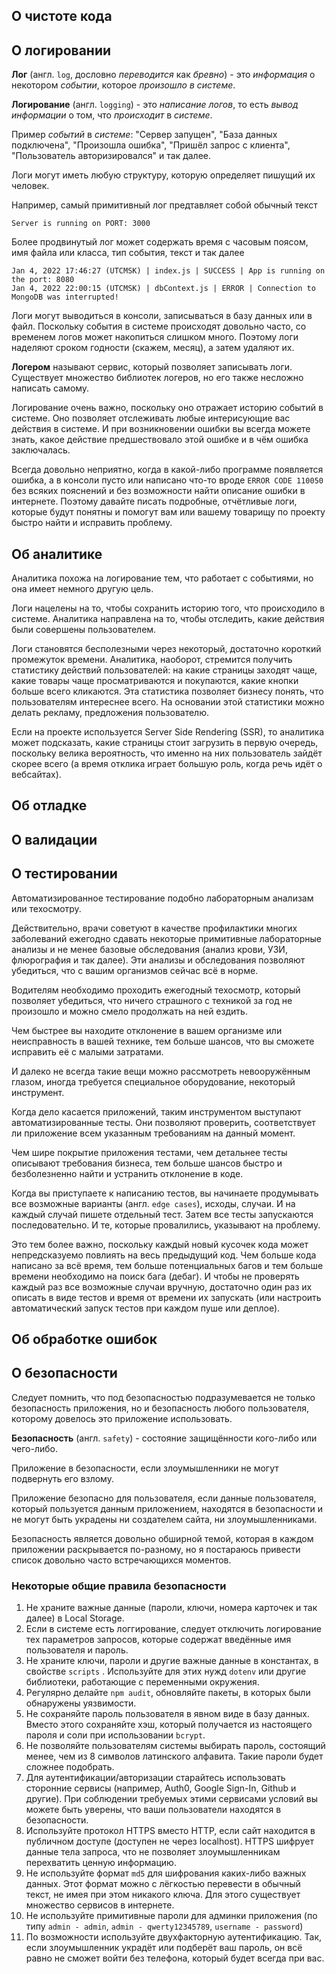 ## О чистоте кода

## О логировании

**Лог** (англ. `log`, дословно *переводится* как *бревно*) - это *информация* о некотором *событии*, которое *произошло в системе*.

**Логирование** (англ. `logging`) - это *написание логов*, то есть *вывод информации* о том, что *происходит* в *системе*.

Пример *событий* в *системе*: "Сервер запущен", "База данных подключена", "Произошла ошибка", "Пришёл запрос с клиента", "Пользователь авторизировался" и так далее.

Логи могут иметь любую структуру, которую определяет пишущий их человек. 

Например, самый примитивный лог предтавляет собой обычный текст
```log
Server is running on PORT: 3000
```
Более продвинутый лог может содержать время с часовым поясом, имя файла или класса, тип события, текст и так далее
```log
Jan 4, 2022 17:46:27 (UTCMSK) | index.js | SUCCESS | App is running on the port: 8080
Jan 4, 2022 22:00:15 (UTCMSK) | dbContext.js | ERROR | Connection to MongoDB was interrupted!
```

Логи могут выводиться в консоли, записываться в базу данных или в файл. Поскольку события в системе происходят довольно часто, со временем логов может накопиться слишком много. Поэтому логи наделяют сроком годности (скажем, месяц), а затем удаляют их.

**Логером** называют сервис, который позволяет записывать логи. Существует множество библиотек логеров, но его также несложно написать самому.

Логирование очень важно, поскольку оно отражает историю событий в системе. Оно позволяет отслеживать любые интерисующие вас действия в системе. И при возникновении ошибки вы всегда можете знать, какое действие предшествовало этой ошибке и в чём ошибка заключалась. 

Всегда довольно неприятно, когда в какой-либо программе появляется ошибка, а в консоли пусто или написано что-то вроде `ERROR CODE 110050` без всяких пояснений и без возможности найти описание ошибки в интернете. Поэтому давайте писать подробные, отчётливые логи, которые будут понятны и помогут вам или вашему товарищу по проекту быстро найти и исправить проблему.

## Об аналитике

Аналитика похожа на логирование тем, что работает с событиями, но она имеет немного другую цель. 

Логи нацелены на то, чтобы сохранить историю того, что происходило в системе. Аналитика направлена на то, чтобы отследить, какие действия были совершены пользователем.

Логи становятся бесполезными через некоторый, достаточно короткий промежуток времени. Аналитика, наоборот, стремится получить статистику действий пользователей: на какие страницы заходят чаще, какие товары чаще просматриваются и покупаются, какие кнопки больше всего кликаются. Эта статистика позволяет бизнесу понять, что пользователям интереснее всего. На основании этой статистики можно делать рекламу, предложения пользователю. 

Если на проекте используется Server Side Rendering (SSR), то аналитика может подсказать, какие страницы стоит загрузить в первую очередь, поскольку велика вероятность, что именно на них пользователь зайдёт скорее всего (а время отклика играет большую роль, когда речь идёт о вебсайтах).

## Об отладке

## О валидации

## О тестировании

Автоматизированное тестирование подобно лабораторным анализам или техосмотру. 

<!-- Визуально вы можете не видеть проблему, но внутри вас, скрытно от глаз может что-то происходить, о чём вы не подозреваете. -->

Действительно, врачи советуют в качестве профилактики многих заболеваний ежегодно сдавать некоторые примитивные лабораторные анализы и не менее базовые обследования (анализ крови, УЗИ, флюрография и так далее). Эти анализы и обследования позволяют убедиться, что с вашим организмов сейчас всё в норме.

Водителям необходимо проходить ежегодный техосмотр, который позволяет убедиться, что ничего страшного с техникой за год не произошло и можно смело продолжать на ней ездить.

Чем быстрее вы находите отклонение в вашем организме или неисправность в вашей технике, тем больше шансов, что вы сможете исправить её с малыми затратами. 

И далеко не всегда такие вещи можно рассмотреть невооружённым глазом, иногда требуется специальное оборудование, некоторый инструмент.

<!-- Тем не менее, иногда находится что-то, о чём мы не знаем, что визуально не видно. И обычно чем раньше вы это находите, тем проще это исправить. -->

Когда дело касается приложений, таким инструментом выступают автоматизированные тесты. Они позволяют проверить, соответствует ли приложение всем указанным требованиям на данный момент.

Чем шире покрытие приложения тестами, чем детальнее тесты описывают требования бизнеса, тем больше шансов быстро и безболезненно найти и устранить отклонение в коде.

Когда вы приступаете к написанию тестов, вы начинаете продумывать все возможные варианты (англ. `edge cases`), исходы, случаи. И на каждый случай пишете отдельный тест. Затем все тесты запускаются последовательно. И те, которые провалились, указывают на проблему.

<!-- Иногда еория вероятностей и комбинаторика позволяют  -->

Это тем более важно, поскольку каждый новый кусочек кода может непредсказуемо повлиять на весь предыдущий код. Чем больше кода написано за всё время, тем больше потенциальных багов и тем больше времени необходимо на поиск бага (дебаг). И чтобы не проверять каждый раз все возможные случаи вручную, достаточно один раз их описать в виде тестов и время от времени их запускать (или настроить автоматический запуск тестов при каждом пуше или деплое).


<!--  И именно запуск тестов позволяет убедиться, что ничего не сломалось, что приложение по-прежнему удовлетворяет всем требованиям. -->

<!-- Если после каждого нового обновления не делать проверки, то шанс появления непредсказуемого бага, который повлечёт за собой многочасовой безудержный дебаг, существенно возрастают. -->
<!-- 
Всё это позволяет быть уверенным, что с вашим о -->

<!--  и тем больше шансов, что удастся найти какое-то отклонение от первоначального задания. -->
<!--   из технического задания -->

## Об обработке ошибок

## О безопасности

Следует помнить, что под безопасностью подразумевается не только безопасность приложения, но и безопасность любого пользователя, которому довелось это приложение использовать.

**Безопасность** (англ. `safety`) - состояние защищённости кого-либо или чего-либо.

Приложение в безопасности, если злоумышленники не могут подвернуть его взлому.

Приложение безопасно для пользователя, если данные пользователя, который пользуется данным приложением, находятся в безопасности и не могут быть украдены ни создателем сайта, ни злоумышленниками.

Безопасность является довольно обширной темой, которая в каждом приложении раскрывается по-разному, но я постараюсь привести список довольно часто встречающихся моментов.

### Некоторые общие правила безопасности
1) Не храните важные данные (пароли, ключи, номера карточек и так далее) в Local Storage.
2) Если в системе есть логгирование, следует отключить логирование тех параметров запросов, которые содержат введённые имя пользователя и пароль.
3) Не храните ключи, пароли и другие важные данные в константах, в свойстве `scripts` . Используйте для этих нужд `dotenv` или другие библиотеки, работающие с переменными окружения.
4) Регулярно делайте `npm audit`, обновляйте пакеты, в которых были обнаружены уязвимости.
5) Не сохраняйте пароль пользователя в явном виде в базу данных. Вместо этого сохраняйте хэш, который получается из настоящего пароля и соли при использовании `bcrypt`.
6) Не позволяйте пользователям системы выбирать пароль, состоящий менее, чем из 8 символов латинского алфавита. Такие пароли будет сложнее подобрать.
7) Для аутентификации/авторизации старайтесь использовать сторонние сервисы (например, Auth0, Google Sign-In, Github и другие). При соблюдении требуемых этими сервисами условий вы можете быть уверены, что ваши пользователи находятся в безопасности.
8) Используйте протокол HTTPS вместо HTTP, если сайт находится в публичном доступе (доступен не через localhost). HTTPS шифрует данные тела запроса, что не позволяет злоумышленникам перехватить ценную информацию.
9) Не используйте формат `md5` для шифрования каких-либо важных данных. Этот формат можно с лёгкостью перевести в обычный текст, не имея при этом никакого ключа. Для этого существует множество сервисов в интернете.
10) Не используйте примитивные пароли для админки приложения (по типу `admin - admin`, `admin - qwerty12345789`, `username - password`)
11) По возможности используйте двухфакторную аутентификацию. Так, если злоумышленник украдёт или подберёт ваш пароль, он всё равно не сможет войти без телефона, который будет всегда при вас.

##
